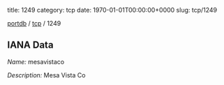 title: 1249
category: tcp
date: 1970-01-01T00:00:00+0000
slug: tcp/1249

[portdb](/) / [tcp](/category/tcp.html) / 1249


## IANA Data

_Name:_ mesavistaco

_Description:_ Mesa Vista Co

